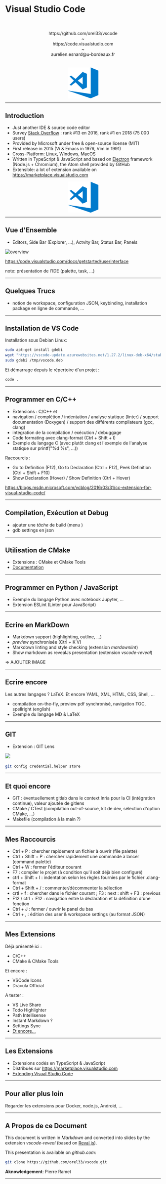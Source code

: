# Visual Studio Code

<br>
<br>
<center><url>https://github.com/orel33/vscode</url></center>
<center> ~ </center>
<center><url>https://code.visualstudio.com</url></center>
<center> ~ </center>
<center>aurelien.esnard@u-bordeaux.fr</center>
<br>
<br>

<center><img src="img/icon.svg" width="100" align="middle"></center>

---

## Introduction

* Just another IDE & source code editor
* Survey [Stack Overflow](https://insights.stackoverflow.com/survey/2018/#development-environments-and-tools) : rank #13 en 2016, rank #1 en 2018 (75 000 users)
* Provided by Microsoft under free & open-source license (MIT)
* First release in 2015 (Vi & Emacs in 1976, Vim in 1991)
* Cross-Platform: Linux, Windows, MacOS
* Written in TypeScript & JavaScript and based on [Electron](https://github.com/electron/electron) framework (Node.js + Chromium), the Atom shell provided by GitHub
* Extensible: a lot of extension available on <https://marketplace.visualstudio.com>

<center><img src="img/icon.svg" width="100" align="middle"></center>


---

## Vue d'Ensemble

* Editors, Side Bar (Explorer, ...), Actvity Bar, Status Bar, Panels

 ![overview](https://code.visualstudio.com/assets/docs/getstarted/userinterface/hero.png)

<https://code.visualstudio.com/docs/getstarted/userinterface>

note:  présentation de l'IDE (palette, task, ...)

---

## Quelques Trucs

* notion de workspace, configuration JSON, keybinding, installation package en ligne de commande, ...

---

## Installation de VS Code

Installation sous Debian Linux:

```bash
sudo apt-get install gdebi
wget "https://vscode-update.azurewebsites.net/1.27.2/linux-deb-x64/stable" -O /tmp/vscode.deb
sudo gdebi /tmp/vscode.deb
```

Et démarrage depuis le répertoire d'un projet :

```bash
code .
```

---

## Programmer en C/C++

* Extensions : C/C++ et 
* navigation / complétion / indentation / analyse statique (linter) / support documentation (Doxygen) / support des différents compilateurs (gcc, clang)
* intégration de la compilation / exécution / debuggage
* Code formating avec clang-format (Ctrl + Shift + I)
* Exemple du langage C (avec plutôt clang et l'exemple de l'analyse statique sur printf("%d %s", ...))

Raccourcis :
* Go to Definition (F12), Go to Declaration (Ctrl + F12), Peek Definition (Ctrl + Shift + F10)
* Show Declaration (Hover) / Show Definition (Ctrl + Hover)

<https://blogs.msdn.microsoft.com/vcblog/2016/03/31/cc-extension-for-visual-studio-code/>

---

## Compilation, Exécution et Debug

* ajouter une *tâche* de build (menu )
* gdb settings en json

---

## Utilisation de CMake

* Extensions : CMake et CMake Tools
* [Documentation](https://vector-of-bool.github.io/docs/vscode-cmake-tools/getting_started.html)

---

## Programmer en Python / JavaScript

* Exemple du langage Python avec notebook Jupyter, ...
* Extension ESLint (Linter pour JavaScript)

---

## Ecrire en MarkDown

* Markdown support (highlighting, outline, ...)
* *preview* synchronisée (Ctrl + K V)
* Markdown linting and style checking (extension *mardownlint*)
* Show markdown as revealJs presentation (extension *vscode-reveal*)

=> AJOUTER IMAGE

---

## Ecrire encore

Les autres langages ? LaTeX. Et encore YAML, XML, HTML, CSS, Shell, ...

* compilation on-the-fly, preview pdf synchronisé, navigation TOC, spellright (english)
* Exemple du langage MD & LaTeX

---

## GIT

* Extension : GIT Lens

![](https://raw.githubusercontent.com/eamodio/vscode-gitlens/master/images/gitlens-preview.gif)



```bash
git config credential.helper store
```

---

## Et quoi encore

* GIT : éventuellement gitlab dans le context Inria pour la CI (intégration continue), valeur ajoutée de gitlens
* CMake / CTest (compilation out-of-source, kit de dev, sélection d'option CMake, ...)
* Makefile (compilation à la main ?)

---

## Mes Raccourcis

* Ctrl + P : chercher rapidement un fichier à ouvrir (file palette)
* Ctrl + Shift + P : chercher rapidement une commande à lancer (command palette)
* Ctrl + W : fermer l'éditeur courant
* F7 : compiler le projet (à condition qu'il soit déjà bien configuré)
* ctrl + Shift + I : indentation selon les règles fournies par le fichier .clang-format
* Ctrl + Shift + / : commenter/décommenter la sélection
* crtl + f : chercher dans le fichier courant ; F3 : next : shift + F3 : previous
* F12 / ctrl + F12 : navigation entre la déclaration et la définition d'une fonction
* Ctrl + J : fermer / ouvrir le panel du bas
* Ctrl + , : édition des user & workspace settings (au format JSON)

---

## Mes Extensions

Déjà présenté ici :

* C/C++
* CMake & CMake Tools

Et encore :

* VSCode Icons
* Dracula Official


A tester :

* VS Live Share
* Todo Highlighter
* Path Intellisense
* Instant Markdown ?
* Settings Sync
* [Et encore...](https://codeburst.io/top-javascript-vscode-extensions-for-faster-development-c687c39596f5)

--- 

## Les Extensions

* Extensions codés en TypeScript & JavaScript
* Distribués sur <https://marketplace.visualstudio.com>
* [Extending Visual Studio Code](https://code.visualstudio.com/docs/extensions/overview)


---

## Pour aller plus loin

Regarder les extensions pour Docker, node.js, Android, ...

--- 

## A Propos de ce Document

This document is written in *Markdown* and converted into slides by the extension *vscode-reveal* (based on [Reval.js](https://revealjs.com)).

This presentation is available on *github.com*:

```bash
git clone https://github.com/orel33/vscode.git
```

**Aknowledgement**: Pierre Ramet

---

<style>
    /* 1vh = 1% of the height of the viewport */
    .reveal .slides { font-size: 2vh; text-align: left; }
    .reveal h1 { font-size: 8vh; ; text-align: center; }
    .reveal h2 { font-size: 6vh; text-align: center; }
    .reveal h3 { font-size: 4vh; }
    .vcenter { vertical-align: middle; }
</style>
